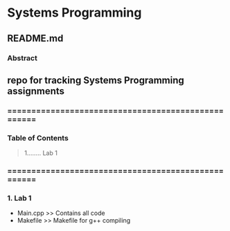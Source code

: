 <h1>Systems Programming</h1>
<h2>README.md</h2>

### Abstract
## repo for tracking Systems Programming assignments 

### ===================================================
### Table of Contents
> 1........ Lab 1
### ===================================================

### 1. Lab 1
* Main.cpp >> Contains all code
* Makefile >> Makefile for g++ compiling 
